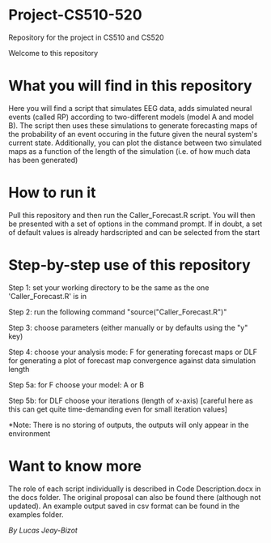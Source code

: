 # Project-CS510-520
Repository for the project in CS510 and CS520

Welcome to this repository

# What you will find in this repository

Here you will find a script that simulates EEG data, adds simulated neural events (called RP) according to two-different models (model A and model B). The script then uses these simulations to generate forecasting maps of the probability of an event occuring in the future given the neural system's current state.
Additionally, you can plot the distance between two simulated maps as a function of the length of the simulation (i.e. of how much data has been generated)

# How to run it

Pull this repository and then run the Caller_Forecast.R script. You will then be presented with a set of options in the command prompt. If in doubt, a set of default values is already hardscripted and can be selected from the start

# Step-by-step use of this repository

Step 1: set your working directory to be the same as the one 'Caller_Forecast.R' is in

Step 2: run the following command "source("Caller_Forecast.R")"

Step 3: choose parameters (either manually or by defaults using the "y" key)

Step 4: choose your analysis mode: F for generating forecast maps or DLF for generating a plot of forecast map convergence against data simulation length

Step 5a: for F choose your model: A or B

Step 5b: for DLF choose your iterations (length of x-axis) [careful here as this can get quite time-demanding even for small iteration values]

*Note: There is no storing of outputs, the outputs will only appear in the environment

# Want to know more

The role of each script individually is described in Code Description.docx in the docs folder. The original proposal can also be found there (although not updated). An example output saved in csv format can be found in the examples folder.


*By Lucas Jeay-Bizot*
